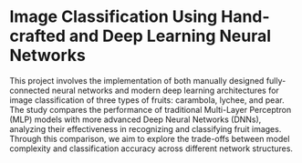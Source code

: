 # Image Classification Using Hand-crafted and Deep Learning Neural Networks
This project involves the implementation of both manually designed fully-connected neural networks and modern deep learning architectures for image classification of three types of fruits: carambola, lychee, and pear. The study compares the performance of traditional Multi-Layer Perceptron (MLP) models with more advanced Deep Neural Networks (DNNs), analyzing their effectiveness in recognizing and classifying fruit images. Through this comparison, we aim to explore the trade-offs between model complexity and classification accuracy across different network structures.
